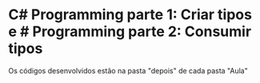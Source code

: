 # C# Programming parte 1: Criar tipos e # Programming parte 2: Consumir tipos

Os códigos desenvolvidos estão na pasta "depois" de cada pasta "Aula"
